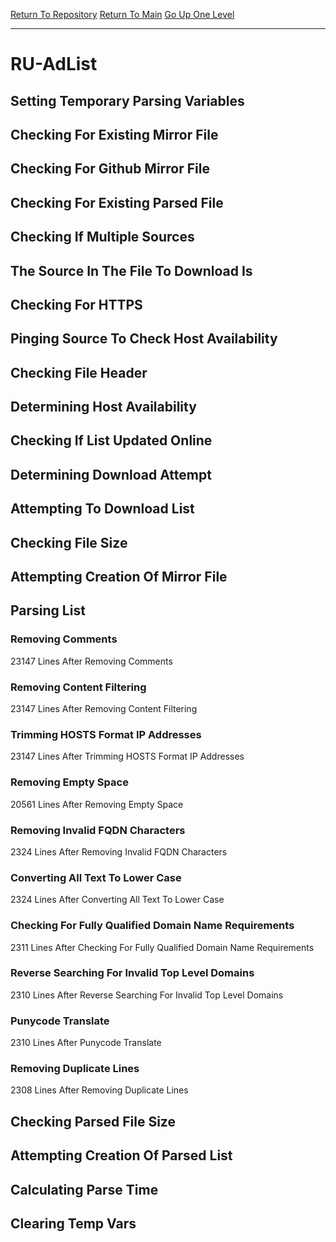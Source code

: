[Return To Repository](https://github.com/deathbybandaid/piholeparser/)
[Return To Main](https://github.com/deathbybandaid/piholeparser/blob/master/RecentRunLogs/Mainlog.md)
[Go Up One Level](https://github.com/deathbybandaid/piholeparser/blob/master/RecentRunLogs/TopLevelScripts/30-Processing-External-Blacklists.md)
____________________________________
# RU-AdList
## Setting Temporary Parsing Variables
## Checking For Existing Mirror File
## Checking For Github Mirror File
## Checking For Existing Parsed File
## Checking If Multiple Sources
## The Source In The File To Download Is
## Checking For HTTPS
## Pinging Source To Check Host Availability
## Checking File Header
## Determining Host Availability
## Checking If List Updated Online
## Determining Download Attempt
## Attempting To Download List
## Checking File Size
## Attempting Creation Of Mirror File
## Parsing List
### Removing Comments
23147 Lines After Removing Comments
### Removing Content Filtering
23147 Lines After Removing Content Filtering
### Trimming HOSTS Format IP Addresses
23147 Lines After Trimming HOSTS Format IP Addresses
### Removing Empty Space
20561 Lines After Removing Empty Space
### Removing Invalid FQDN Characters
2324 Lines After Removing Invalid FQDN Characters
### Converting All Text To Lower Case
2324 Lines After Converting All Text To Lower Case
### Checking For Fully Qualified Domain Name Requirements
2311 Lines After Checking For Fully Qualified Domain Name Requirements
### Reverse Searching For Invalid Top Level Domains
2310 Lines After Reverse Searching For Invalid Top Level Domains
### Punycode Translate
2310 Lines After Punycode Translate
### Removing Duplicate Lines
2308 Lines After Removing Duplicate Lines
## Checking Parsed File Size
## Attempting Creation Of Parsed List
## Calculating Parse Time
## Clearing Temp Vars
